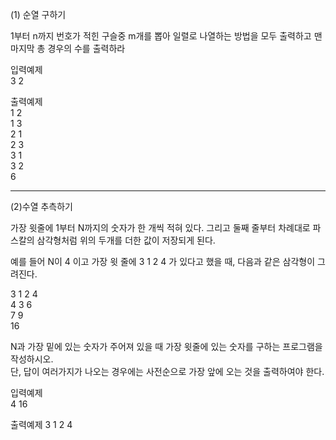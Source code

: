 (1) 순열 구하기 

1부터 n까지 번호가 적힌 구슬중 m개를 뽑아 일렬로 나열하는 방법을 모두 출력하고 맨 마지막 총 경우의 수를 출력하라


입력예제 \
3 2


출력예제\
1 2 \
1 3\
2 1\
2 3\
3 1\
3 2\
6

--------------------------------------------------------------------------------------------------------------------------------------------------------------------------------

(2)수열 추측하기

가장 윗줄에 1부터 N까지의 숫자가 한 개씩 적혀 있다. 그리고 둘째 줄부터 차례대로 파스칼의 삼각형처럼 위의 두개를 더한 값이 저장되게 된다. 

예를 들어 N이 4 이고 가장 윗 줄에 3 1 2 4 가 있다고 했을 때, 다음과 같은 삼각형이 그려진다.



3 1 2 4\
4 3 6\
7 9\
16


N과 가장 밑에 있는 숫자가 주어져 있을 때 가장 윗줄에 있는 숫자를 구하는 프로그램을 작성하시오. \
단, 답이 여러가지가 나오는 경우에는 사전순으로 가장 앞에 오는 것을 출력하여야 한다.

입력예제  
4 16


출력예제 
3 1 2 4

